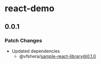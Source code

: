 # react-demo

## 0.0.1

### Patch Changes

- Updated dependencies
  - @vfshera/sample-react-library@0.1.0
